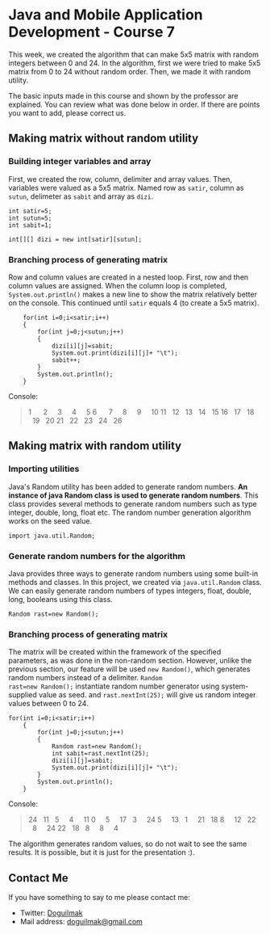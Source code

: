 
# Java and Mobile Application Development - Course 7

This week, we created the algorithm that can make 5x5 matrix with random integers between 0 and 24. In the algorithm, first we were tried to make 5x5 matrix from 0 to 24 without random order. Then, we made it with random utility.

The basic inputs made in this course and shown by the professor are explained. You can review what was done below in order. If there are points you want to add, please correct us.


## Making matrix without random utility

###	Building integer variables and array

First, we created the row, column, delimiter and array values. Then, variables were valued as a 5x5 matrix. Named row as `satir`, column as `sutun`, delimeter as `sabit` and array as `dizi`.

	int satir=5;
	int sutun=5;
	int sabit=1;
		
	int[][] dizi = new int[satir][sutun];

### Branching process of generating matrix

Row and column values ​​are created in a nested loop. First, row and then column values ​​are assigned. When the column loop is completed, <code>System.out.println()</code> makes a new line to show the matrix relatively better on the console. This continued until `satir` equals 4 ​​(to create a 5x5 matrix).


		for(int i=0;i<satir;i++)
		{			
			for(int j=0;j<sutun;j++)
			{				
				dizi[i][j]=sabit;
				System.out.print(dizi[i][j]+ "\t");
				sabit++;				
			}			
			System.out.println();		
		}

Console:

> 1 &nbsp;&nbsp;&nbsp;&nbsp;&nbsp;2 &nbsp;&nbsp;&nbsp;&nbsp;3 &nbsp;&nbsp;&nbsp;&nbsp;4 &nbsp;&nbsp;&nbsp;&nbsp;5
> 6 &nbsp;&nbsp;&nbsp;&nbsp;&nbsp;7 &nbsp;&nbsp;&nbsp;&nbsp;8 &nbsp;&nbsp;&nbsp;&nbsp;9 &nbsp;&nbsp;&nbsp;&nbsp;10
> 11 &nbsp;&nbsp;12 &nbsp;&nbsp;13 &nbsp;&nbsp;14 &nbsp;&nbsp;15
> 16 &nbsp;&nbsp;17 &nbsp;&nbsp;18 &nbsp;&nbsp;19 &nbsp;&nbsp;20
> 21 &nbsp;&nbsp;22 &nbsp;&nbsp;23 &nbsp;&nbsp;24 &nbsp;&nbsp;26


## Making matrix with random utility

### Importing utilities

Java's Random utility has been added to generate random numbers. **An instance of java Random class is used to generate random numbers**. This class provides several methods to generate random numbers such as type integer, double, long, float etc. The random number generation algorithm works on the seed value.

    import java.util.Random;

### Generate random numbers for the algorithm

Java provides three ways to generate random numbers using some built-in methods and classes. In this project, we created via <code>java.util.Random</code> class. We can easily generate random numbers of types integers, float, double, long, booleans using this class. 
    
	Random rast=new Random();

### Branching process of generating matrix

The matrix will be created within the framework of the specified parameters, as was done in the non-random section. However, unlike the previous section, our feature will be used <code>new Random()</code>, which generates random numbers instead of a delimiter. <code>Random rast=new Random();</code> instantiate random number generator using system-supplied value as seed. and <code>rast.nextInt(25);</code> will give us random integer values between 0 to 24.

	for(int i=0;i<satir;i++)
		{
			for(int j=0;j<sutun;j++)
			{
				Random rast=new Random();	
				int sabit=rast.nextInt(25);
				dizi[i][j]=sabit;
				System.out.print(dizi[i][j]+ "\t");
			}
			System.out.println();
		}

Console:

> 24 &nbsp;&nbsp;11 &nbsp;&nbsp;5 &nbsp;&nbsp;&nbsp;&nbsp;4 &nbsp;&nbsp;&nbsp;&nbsp;11
> 0 &nbsp;&nbsp;&nbsp;&nbsp;5 &nbsp;&nbsp;&nbsp;&nbsp;17 &nbsp;&nbsp;3 &nbsp;&nbsp;&nbsp;&nbsp;24
> 5	&nbsp;&nbsp;&nbsp;&nbsp;13 &nbsp;&nbsp;1 &nbsp;&nbsp;&nbsp;&nbsp;21 &nbsp;&nbsp;18
> 8	&nbsp;&nbsp;&nbsp;&nbsp;12 &nbsp;&nbsp;22 &nbsp;&nbsp;8 &nbsp;&nbsp;&nbsp;&nbsp;24
> 22  &nbsp;&nbsp;18 &nbsp;&nbsp;8 &nbsp;&nbsp;&nbsp;&nbsp;8 &nbsp;&nbsp;&nbsp;&nbsp;4

The algorithm generates random values, so do not wait to see the same results. It is possible, but it is just for the presentation :).


## Contact Me

If you have something to say to me please contact me: 

 - Twitter: [Doguilmak](https://twitter.com/Doguilmak) 
 - Mail address: doguilmak@gmail.com
